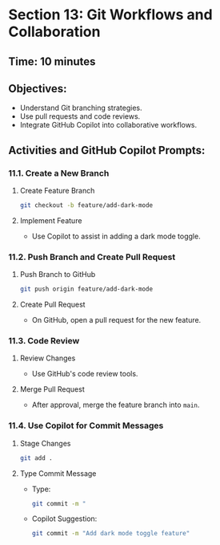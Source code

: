 # Section 13: Git Workflows and Collaboration

## **Time:** 10 minutes


## Objectives:

*   Understand Git branching strategies.
*   Use pull requests and code reviews.
*   Integrate GitHub Copilot into collaborative workflows.


## Activities and GitHub Copilot Prompts:


### 11.1. Create a New Branch

1.  Create Feature Branch
    ```bash
    git checkout -b feature/add-dark-mode
    ```

2.  Implement Feature
    *   Use Copilot to assist in adding a dark mode toggle.


### 11.2. Push Branch and Create Pull Request

1.  Push Branch to GitHub
    ```bash
    git push origin feature/add-dark-mode
    ```

2.  Create Pull Request
    *   On GitHub, open a pull request for the new feature.


### 11.3. Code Review

1.  Review Changes
    *   Use GitHub's code review tools.

2.  Merge Pull Request
    *   After approval, merge the feature branch into `main`.


### 11.4. Use Copilot for Commit Messages

1.  Stage Changes
    ```bash
    git add .
    ```

2.  Type Commit Message
    *   Type:
        ```bash
        git commit -m "
        ```
    *   Copilot Suggestion:
        ```bash
        git commit -m "Add dark mode toggle feature"
        ```
        
